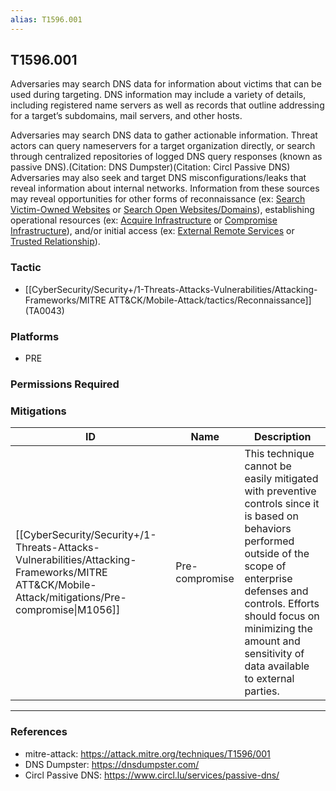 ```yaml
---
alias: T1596.001
---
```


## T1596.001

Adversaries may search DNS data for information about victims that can be used during targeting. DNS information may include a variety of details, including registered name servers as well as records that outline addressing for a target’s subdomains, mail servers, and other hosts.

Adversaries may search DNS data to gather actionable information. Threat actors can query nameservers for a target organization directly, or search through centralized repositories of logged DNS query responses (known as passive DNS).(Citation: DNS Dumpster)(Citation: Circl Passive DNS) Adversaries may also seek and target DNS misconfigurations/leaks that reveal information about internal networks. Information from these sources may reveal opportunities for other forms of reconnaissance (ex: [Search Victim-Owned Websites](https://attack.mitre.org/techniques/T1594) or [Search Open Websites/Domains](https://attack.mitre.org/techniques/T1593)), establishing operational resources (ex: [Acquire Infrastructure](https://attack.mitre.org/techniques/T1583) or [Compromise Infrastructure](https://attack.mitre.org/techniques/T1584)), and/or initial access (ex: [External Remote Services](https://attack.mitre.org/techniques/T1133) or [Trusted Relationship](https://attack.mitre.org/techniques/T1199)).


### Tactic
- [[CyberSecurity/Security+/1-Threats-Attacks-Vulnerabilities/Attacking-Frameworks/MITRE ATT&CK/Mobile-Attack/tactics/Reconnaissance]] (TA0043)

### Platforms
- PRE

### Permissions Required

### Mitigations

| ID | Name | Description |
| --- | --- | --- |
| [[CyberSecurity/Security+/1-Threats-Attacks-Vulnerabilities/Attacking-Frameworks/MITRE ATT&CK/Mobile-Attack/mitigations/Pre-compromise\|M1056]] | Pre-compromise | This technique cannot be easily mitigated with preventive controls since it is based on behaviors performed outside of the scope of enterprise defenses and controls. Efforts should focus on minimizing the amount and sensitivity of data available to external parties. |


---
### References

- mitre-attack: https://attack.mitre.org/techniques/T1596/001
- DNS Dumpster: https://dnsdumpster.com/
- Circl Passive DNS: https://www.circl.lu/services/passive-dns/
